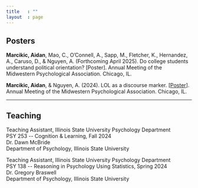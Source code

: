 ```yaml
---
title   : ""
layout  : page
---
```


## Posters

**Marcikic, Aidan**, Mao, C., O’Connell, A., Sapp, M., Fletcher, K., Hernandez, A., Caruso, D., & Nguyen, A. (Forthcoming April 2025). Do college students understand political orientation? [Poster]. Annual Meeting of the Midwestern Psychological Association. Chicago, IL.

**Marcikic, Aidan**, & Nguyen, A. (2024). LOL as a discourse marker. [[Poster](https://aidanmarcikic.github.io/assets/Marcikic,Nguyen_Lol_as_a_discourse_marker_poster_with_qrcode.pdf)]. Annual Meeting of the Midwestern Psychological Association. Chicago, IL.

---
## Teaching

Teaching Assistant, Illinois State University Psychology Department\
PSY 253 -- Cognition & Learning, Fall 2024\
Dr. Dawn McBride\
Department of Psychology, Illinois State University

Teaching Assistant, Illinois State University Psychology Department\
PSY 138 -- Reasoning in Psychology Using Statistics, Spring 2024\
Dr. Gregory Braswell\
Department of Psychology, Illinois State University